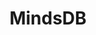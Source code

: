 ---
blog: https://medium.com/mindsdb
codehost: https://github.com/https://github.com/mindsdb/mindsdb
facebook: https://facebook.com/MindsDB
linkedin: https://linkedin.com/company/mindsdb
logohandle: mindsdb
sort: mindsdb
title: MindsDB
twitter: https://x.com/MindsDB
website: https://mindsdb.com/
youtube: https://youtube.com/c/MindsDB
---
